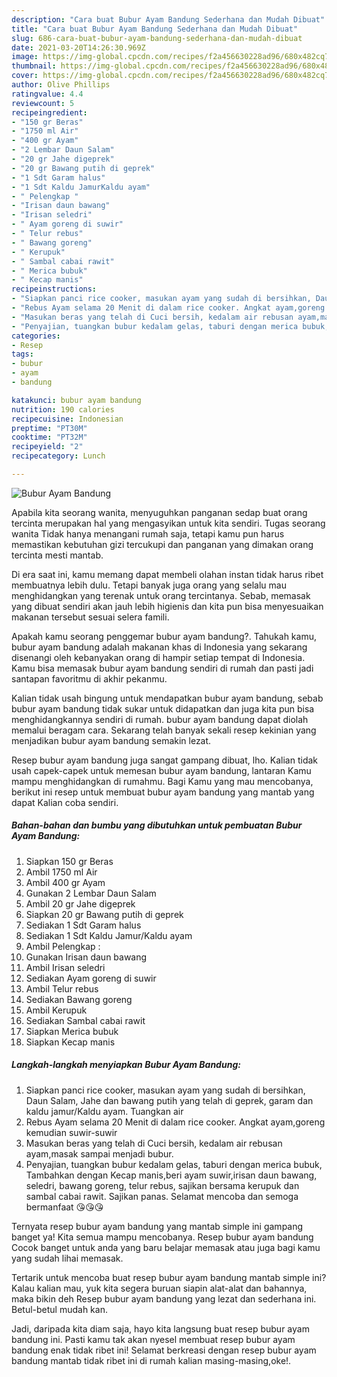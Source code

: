 ```yaml
---
description: "Cara buat Bubur Ayam Bandung Sederhana dan Mudah Dibuat"
title: "Cara buat Bubur Ayam Bandung Sederhana dan Mudah Dibuat"
slug: 686-cara-buat-bubur-ayam-bandung-sederhana-dan-mudah-dibuat
date: 2021-03-20T14:26:30.969Z
image: https://img-global.cpcdn.com/recipes/f2a456630228ad96/680x482cq70/bubur-ayam-bandung-foto-resep-utama.jpg
thumbnail: https://img-global.cpcdn.com/recipes/f2a456630228ad96/680x482cq70/bubur-ayam-bandung-foto-resep-utama.jpg
cover: https://img-global.cpcdn.com/recipes/f2a456630228ad96/680x482cq70/bubur-ayam-bandung-foto-resep-utama.jpg
author: Olive Phillips
ratingvalue: 4.4
reviewcount: 5
recipeingredient:
- "150 gr Beras"
- "1750 ml Air"
- "400 gr Ayam"
- "2 Lembar Daun Salam"
- "20 gr Jahe digeprek"
- "20 gr Bawang putih di geprek"
- "1 Sdt Garam halus"
- "1 Sdt Kaldu JamurKaldu ayam"
- " Pelengkap "
- "Irisan daun bawang"
- "Irisan seledri"
- " Ayam goreng di suwir"
- " Telur rebus"
- " Bawang goreng"
- " Kerupuk"
- " Sambal cabai rawit"
- " Merica bubuk"
- " Kecap manis"
recipeinstructions:
- "Siapkan panci rice cooker, masukan ayam yang sudah di bersihkan, Daun Salam, Jahe dan bawang putih yang telah di geprek, garam dan kaldu jamur/Kaldu ayam. Tuangkan air"
- "Rebus Ayam selama 20 Menit di dalam rice cooker. Angkat ayam,goreng kemudian suwir-suwir"
- "Masukan beras yang telah di Cuci bersih, kedalam air rebusan ayam,masak sampai menjadi bubur."
- "Penyajian, tuangkan bubur kedalam gelas, taburi dengan merica bubuk, Tambahkan dengan Kecap manis,beri ayam suwir,irisan daun bawang, seledri, bawang goreng, telur rebus, sajikan bersama kerupuk dan sambal cabai rawit. Sajikan panas. Selamat mencoba dan semoga bermanfaat 😘😘😘"
categories:
- Resep
tags:
- bubur
- ayam
- bandung

katakunci: bubur ayam bandung 
nutrition: 190 calories
recipecuisine: Indonesian
preptime: "PT30M"
cooktime: "PT32M"
recipeyield: "2"
recipecategory: Lunch

---
```



![Bubur Ayam Bandung](https://img-global.cpcdn.com/recipes/f2a456630228ad96/680x482cq70/bubur-ayam-bandung-foto-resep-utama.jpg)

Apabila kita seorang wanita, menyuguhkan panganan sedap buat orang tercinta merupakan hal yang mengasyikan untuk kita sendiri. Tugas seorang  wanita Tidak hanya menangani rumah saja, tetapi kamu pun harus memastikan kebutuhan gizi tercukupi dan panganan yang dimakan orang tercinta mesti mantab.

Di era  saat ini, kamu memang dapat membeli olahan instan tidak harus ribet membuatnya lebih dulu. Tetapi banyak juga orang yang selalu mau menghidangkan yang terenak untuk orang tercintanya. Sebab, memasak yang dibuat sendiri akan jauh lebih higienis dan kita pun bisa menyesuaikan makanan tersebut sesuai selera famili. 



Apakah kamu seorang penggemar bubur ayam bandung?. Tahukah kamu, bubur ayam bandung adalah makanan khas di Indonesia yang sekarang disenangi oleh kebanyakan orang di hampir setiap tempat di Indonesia. Kamu bisa memasak bubur ayam bandung sendiri di rumah dan pasti jadi santapan favoritmu di akhir pekanmu.

Kalian tidak usah bingung untuk mendapatkan bubur ayam bandung, sebab bubur ayam bandung tidak sukar untuk didapatkan dan juga kita pun bisa menghidangkannya sendiri di rumah. bubur ayam bandung dapat diolah memalui beragam cara. Sekarang telah banyak sekali resep kekinian yang menjadikan bubur ayam bandung semakin lezat.

Resep bubur ayam bandung juga sangat gampang dibuat, lho. Kalian tidak usah capek-capek untuk memesan bubur ayam bandung, lantaran Kamu mampu menghidangkan di rumahmu. Bagi Kamu yang mau mencobanya, berikut ini resep untuk membuat bubur ayam bandung yang mantab yang dapat Kalian coba sendiri.

<!--inarticleads1-->

##### Bahan-bahan dan bumbu yang dibutuhkan untuk pembuatan Bubur Ayam Bandung:

1. Siapkan 150 gr Beras
1. Ambil 1750 ml Air
1. Ambil 400 gr Ayam
1. Gunakan 2 Lembar Daun Salam
1. Ambil 20 gr Jahe digeprek
1. Siapkan 20 gr Bawang putih di geprek
1. Sediakan 1 Sdt Garam halus
1. Sediakan 1 Sdt Kaldu Jamur/Kaldu ayam
1. Ambil  Pelengkap :
1. Gunakan Irisan daun bawang
1. Ambil Irisan seledri
1. Sediakan  Ayam goreng di suwir
1. Ambil  Telur rebus
1. Sediakan  Bawang goreng
1. Ambil  Kerupuk
1. Sediakan  Sambal cabai rawit
1. Siapkan  Merica bubuk
1. Siapkan  Kecap manis




<!--inarticleads2-->

##### Langkah-langkah menyiapkan Bubur Ayam Bandung:

1. Siapkan panci rice cooker, masukan ayam yang sudah di bersihkan, Daun Salam, Jahe dan bawang putih yang telah di geprek, garam dan kaldu jamur/Kaldu ayam. Tuangkan air
1. Rebus Ayam selama 20 Menit di dalam rice cooker. Angkat ayam,goreng kemudian suwir-suwir
1. Masukan beras yang telah di Cuci bersih, kedalam air rebusan ayam,masak sampai menjadi bubur.
1. Penyajian, tuangkan bubur kedalam gelas, taburi dengan merica bubuk, Tambahkan dengan Kecap manis,beri ayam suwir,irisan daun bawang, seledri, bawang goreng, telur rebus, sajikan bersama kerupuk dan sambal cabai rawit. Sajikan panas. Selamat mencoba dan semoga bermanfaat 😘😘😘




Ternyata resep bubur ayam bandung yang mantab simple ini gampang banget ya! Kita semua mampu mencobanya. Resep bubur ayam bandung Cocok banget untuk anda yang baru belajar memasak atau juga bagi kamu yang sudah lihai memasak.

Tertarik untuk mencoba buat resep bubur ayam bandung mantab simple ini? Kalau kalian mau, yuk kita segera buruan siapin alat-alat dan bahannya, maka bikin deh Resep bubur ayam bandung yang lezat dan sederhana ini. Betul-betul mudah kan. 

Jadi, daripada kita diam saja, hayo kita langsung buat resep bubur ayam bandung ini. Pasti kamu tak akan nyesel membuat resep bubur ayam bandung enak tidak ribet ini! Selamat berkreasi dengan resep bubur ayam bandung mantab tidak ribet ini di rumah kalian masing-masing,oke!.


